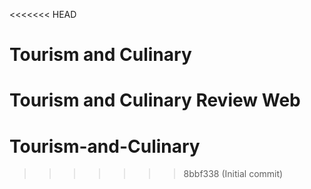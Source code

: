 <<<<<<< HEAD
# Tourism and Culinary
Tourism and Culinary Review Web
=======
# Tourism-and-Culinary
>>>>>>> 8bbf338 (Initial commit)
